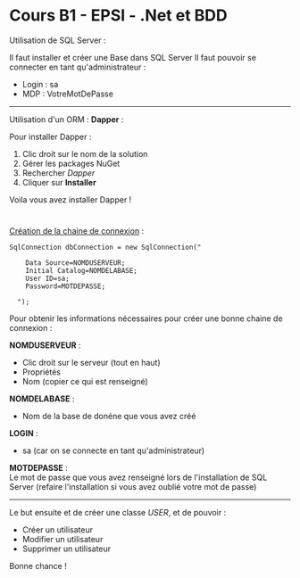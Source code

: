 # Cours B1 - EPSI - .Net et BDD


Utilisation de SQL Server : 

  Il faut installer et créer une Base dans SQL Server
  Il faut pouvoir se connecter en tant qu'administrateur : 
  
- Login : sa
- MDP :   VotreMotDePasse

---

Utilisation d'un ORM : **Dapper** : 

Pour installer Dapper :
  
1. Clic droit sur le nom de la solution  
2. Gérer les packages NuGet  
3. Rechercher *Dapper*  
4. Cliquer sur **Installer**

Voila vous avez installer Dapper !

#

[Création de la chaine de connexion](http://www.connectionstrings.com/) :
  
    SqlConnection dbConnection = new SqlConnection("  
  
        Data Source=NOMDUSERVEUR;
        Initial Catalog=NOMDELABASE;
        User ID=sa;
        Password=MOTDEPASSE;
                                                    
      ");
  
Pour obtenir les informations nécessaires pour créer une bonne chaine de connexion : 
  
**NOMDUSERVEUR** :  
- Clic droit sur le serveur (tout en haut)
- Propriétés
- Nom (copier ce qui est renseigné)
                      
**NOMDELABASE** : 
- Nom de la base de donéne que vous avez créé
  
**LOGIN** : 
- sa (car on se connecte en tant qu'administrateur)
    
**MOTDEPASSE** :   
Le mot de passe que vous avez renseigné lors de l'installation de SQL Server (refaire l'installation si vous avez oublié votre mot de passe)

---

Le but ensuite et de créer une classe *USER*, et de pouvoir :

  - Créer un utilisateur
  - Modifier un utilisateur
  - Supprimer un utilisateur
  
Bonne chance !
